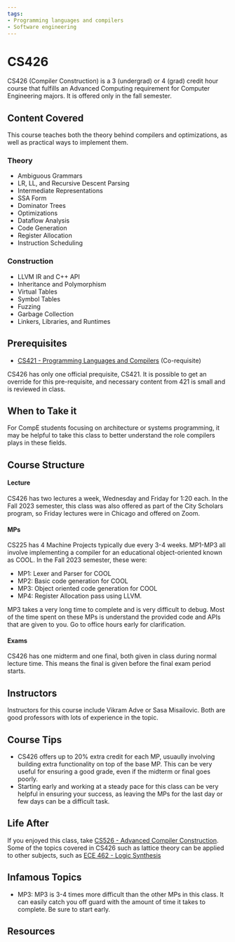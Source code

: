 ```yaml
---
tags:
- Programming languages and compilers
- Software engineering
---
```

# CS426

CS426 (Compiler Construction) is a 3 (undergrad) or 4 (grad) credit hour course that fulfills an Advanced Computing requirement for Computer Engineering majors. It is offered only in the fall semester.

## Content Covered
This course teaches both the theory behind compilers and optimizations, as well as practical ways to implement them.

### Theory
- Ambiguous Grammars
- LR, LL, and Recursive Descent Parsing
- Intermediate Representations
- SSA Form
- Dominator Trees
- Optimizations
- Dataflow Analysis
- Code Generation
- Register Allocation
- Instruction Scheduling
  
### Construction
- LLVM IR and C++ API
- Inheritance and Polymorphism
- Virtual Tables
- Symbol Tables
- Fuzzing
- Garbage Collection
- Linkers, Libraries, and Runtimes

## Prerequisites

- [CS421 - Programming Languages and Compilers](./CS421.md) (Co-requisite) 

CS426 has only one official prequisite, CS421. It is possible to get an override for this pre-requisite, and necessary content from 421 is small and is reviewed in class.
## When to Take it

For CompE students focusing on architecture or systems programming, it may be helpful to take this class to better understand the role compilers plays in these fields. 

## Course Structure
#### Lecture

CS426 has two lectures a week, Wednesday and Friday for 1:20 each. In the Fall 2023 semester, this class was also offered as part of the City Scholars program, so Friday lectures were in Chicago and offered on Zoom.

#### MPs

CS225 has 4 Machine Projects typically due every 3-4 weeks. MP1-MP3 all involve implementing a compiler for an educational object-oriented known as COOL. In the Fall 2023 semester, these were:
- MP1: Lexer and Parser for COOL
- MP2: Basic code generation for COOL
- MP3: Object oriented code generation for COOL
- MP4: Register Allocation pass using LLVM.

MP3 takes a very long time to complete and is very difficult to debug. Most of the time spent on these MPs is understand the provided code and APIs that are given to you. Go to office hours early for clarification.
#### Exams

CS426 has one midterm and one final, both given in class during normal lecture time. This means the final is given before the final exam period starts.

## Instructors

Instructors for this course include Vikram Adve or Sasa Misailovic. Both are good professors with lots of experience in the topic.

## Course Tips

- CS426 offers up to 20% extra credit for each MP, usuaully involving building extra functionality on top of the base MP. This can be very useful for ensuring a good grade, even if the midterm or final goes poorly.
- Starting early and working at a steady pace for this class can be very helpful in ensuring your success, as leaving the MPs for the last day or few days can be a difficult task.

## Life After

If you enjoyed this class, take [CS526 - Advanced Compiler Construction](./CS526.md). Some of the topics covered in CS426 such as lattice theory can be applied to other subjects, such as [ECE 462 - Logic Synthesis](../ECE%20Course%20Offerings/ECE462.md)

## Infamous Topics

- MP3: MP3 is 3-4 times more difficult than the other MPs in this class. It can easily catch you off guard with the amount of time it takes to complete. Be sure to start early.

## Resources

